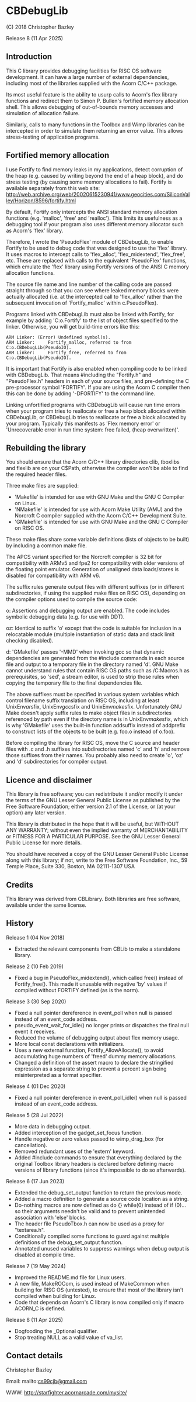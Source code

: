 # CBDebugLib
(C) 2018 Christopher Bazley

Release 8 (11 Apr 2025)

Introduction
------------
  This C library provides debugging facilities for RISC OS software
development. It can have a large number of external dependencies, including
most of the libraries supplied with the Acorn C/C++ package.

  Its most useful feature is the ability to usurp calls to Acorn's flex
library functions and redirect them to Simon P. Bullen's fortified memory
allocation shell. This allows debugging of out-of-bounds memory accesses and
simulation of allocation failure.

  Similarly, calls to many functions in the Toolbox and Wimp libraries can
be intercepted in order to simulate them returning an error value. This
allows stress-testing of application programs.

Fortified memory allocation
---------------------------
  I use Fortify to find memory leaks in my applications, detect corruption
of the heap (e.g. caused by writing beyond the end of a heap block), and do
stress testing (by causing some memory allocations to fail). Fortify is
available separately from this web site:
http://web.archive.org/web/20020615230941/www.geocities.com/SiliconValley/Horizon/8596/fortify.html

  By default, Fortify only intercepts the ANSI standard memory allocation
functions (e.g. 'malloc', 'free' and 'realloc'). This limits its usefulness
as a debugging tool if your program also uses different memory allocator such
as Acorn's 'flex' library.

  Therefore, I wrote the 'PseudoFlex' module of CBDebugLib, to enable Fortify
to be used to debug code that was designed to use the 'flex' library. It uses
macros to intercept calls to 'flex_alloc', 'flex_midextend', 'flex_free',
etc. These are replaced with calls to the equivalent 'PseudoFlex' functions,
which emulate the 'flex' library using Fortify versions of the ANSI C memory
allocation functions.

  The source file name and line number of the calling code are passed
straight through so that you can see where leaked memory blocks were actually
allocated (i.e. at the intercepted call to 'flex_alloc' rather than the
subsequent invocation of 'Fortify_malloc' within c.PseudoFlex).

  Programs linked with CBDebugLib must also be linked with Fortify, for
example by adding 'C:o.Fortify' to the list of object files specified to the
linker. Otherwise, you will get build-time errors like this:
```
ARM Linker: (Error) Undefined symbol(s).
ARM Linker:     Fortify_malloc, referred to from C:o.CBDebugLib(PseudoIO).
ARM Linker:     Fortify_free, referred to from C:o.CBDebugLib(PseudoIO).
```
  It is important that Fortify is also enabled when compiling code to be
linked with CBDebugLib. That means #including the "Fortify.h" and
"PseudoFlex.h" headers in each of your source files, and pre-defining the
C pre-processor symbol 'FORTIFY'. If you are using the Acorn C compiler
then this can be done by adding '-DFORTIFY' to the command line.

  Linking unfortified programs with CBDebugLib will cause run time errors
when your program tries to reallocate or free a heap block allocated within
CBDebugLib, or CBDebugLib tries to reallocate or free a block allocated by
your program. Typically this manifests as 'Flex memory error' or
'Unrecoverable error in run time system: free failed, (heap overwritten)'.

Rebuilding the library
----------------------
  You should ensure that the Acorn C/C++ library directories clib, tboxlibs
and flexlib are on your C$Path, otherwise the compiler won't be able to find
the required header files.

  Three make files are supplied:

- 'Makefile' is intended for use with GNU Make and the GNU C Compiler on Linux.
- 'NMakefile' is intended for use with Acorn Make Utility (AMU) and the
   Norcroft C compiler supplied with the Acorn C/C++ Development Suite.
- 'GMakefile' is intended for use with GNU Make and the GNU C Compiler on RISC OS.

These make files share some variable definitions (lists of objects to be
built) by including a common make file.

  The APCS variant specified for the Norcroft compiler is 32 bit for
compatibility with ARMv5 and fpe2 for compatibility with older versions of
the floating point emulator. Generation of unaligned data loads/stores is
disabled for compatibility with ARM v6.

  The suffix rules generate output files with different suffixes (or in
different subdirectories, if using the supplied make files on RISC OS),
depending on the compiler options used to compile the source code:

o: Assertions and debugging output are enabled. The code includes
   symbolic debugging data (e.g. for use with DDT).

oz: Identical to suffix 'o' except that the code is suitable for inclusion
    in a relocatable module (multiple instantiation of static data and stack
    limit checking disabled).

d: 'GMakefile' passes '-MMD' when invoking gcc so that dynamic dependencies
   are generated from the #include commands in each source file and output
   to a temporary file in the directory named 'd'. GNU Make cannot
   understand rules that contain RISC OS paths such as /C:Macros.h as
   prerequisites, so 'sed', a stream editor, is used to strip those rules
   when copying the temporary file to the final dependencies file.

  The above suffixes must be specified in various system variables which
control filename suffix translation on RISC OS, including at least
UnixEnv$ar$sfix, UnixEnv$gcc$sfix and UnixEnv$make$sfix.
Unfortunately GNU Make doesn't apply suffix rules to make object files in
subdirectories referenced by path even if the directory name is in
UnixEnv$make$sfix, which is why 'GMakefile' uses the built-in function
addsuffix instead of addprefix to construct lists of the objects to be
built (e.g. foo.o instead of o.foo).

  Before compiling the library for RISC OS, move the C source and header
files with .c and .h suffixes into subdirectories named 'c' and 'h' and
remove those suffixes from their names. You probably also need to create
'o', 'oz' and 'd' subdirectories for compiler output.

Licence and disclaimer
----------------------
  This library is free software; you can redistribute it and/or modify it
under the terms of the GNU Lesser General Public License as published by the
Free Software Foundation; either version 2.1 of the License, or (at your
option) any later version.

  This library is distributed in the hope that it will be useful, but
WITHOUT ANY WARRANTY; without even the implied warranty of MERCHANTABILITY or
FITNESS FOR A PARTICULAR PURPOSE.  See the GNU Lesser General Public License
for more details.

  You should have received a copy of the GNU Lesser General Public License
along with this library; if not, write to the Free Software Foundation,
Inc., 59 Temple Place, Suite 330, Boston, MA  02111-1307  USA

Credits
-------
  This library was derived from CBLibrary. Both libraries are free software,
available under the same license.

History
-------
Release 1 (04 Nov 2018)
- Extracted the relevant components from CBLib to make a standalone library.

Release 2 (10 Feb 2019)
- Fixed a bug in PseudoFlex_midextend(), which called free() instead of
  Fortify_free(). This made it unusable with negative 'by' values if
  compiled without FORTIFY defined (as is the norm).

Release 3 (30 Sep 2020)
- Fixed a null pointer dereference in event_poll when null is passed instead
  of an event_code address.
- pseudo_event_wait_for_idle() no longer prints or dispatches the final null
  event it receives.
- Reduced the volume of debugging output about flex memory usage.
- More local const declarations with initializers.
- Uses a new external function, Fortify_AllowAllocate(), to avoid
  accumulating huge numbers of 'freed' dummy memory allocations.
- Changed a definition of the assert macro to declare the
  stringified expression as a separate string to prevent a
  percent sign being misinterpreted as a format specifier.

Release 4 (01 Dec 2020)
- Fixed a null pointer dereference in event_poll_idle() when null is passed
  instead of an event_code address.

Release 5 (28 Jul 2022)
- More data in debugging output.
- Added interception of the gadget_set_focus function.
- Handle negative or zero values passed to wimp_drag_box (for cancellation).
- Removed redundant uses of the 'extern' keyword.
- Added #include commands to ensure that everything declared by the original
  Toolbox library headers is declared before defining macro versions of
  library functions (since it's impossible to do so afterwards).

Release 6 (17 Jun 2023)
- Extended the debug_set_output function to return the previous mode.
- Added a macro definition to generate a source code location as a string.
- Do-nothing macros are now defined as do {} while(0) instead of if (0)...
  so their arguments needn't be valid and to prevent unintended association
  with 'else' blocks.
- The header file PseudoTbox.h can now be used as a proxy for "textarea.h".
- Conditionally compiled some functions to guard against multiple
  definitions of the debug_set_output function.
- Annotated unused variables to suppress warnings when debug output is
  disabled at compile time.

Release 7 (19 May 2024)
- Improved the README.md file for Linux users.
- A new file, MakeROCom, is used instead of MakeCommon when building for
  RISC OS (untested), to ensure that most of the library isn't compiled
  when building for Linux.
- Code that depends on Acorn's C library is now compiled only if macro
  ACORN_C is defined.

Release 8 (11 Apr 2025)
- Dogfooding the _Optional qualifier.
- Stop treating NULL as a valid value of va_list.

Contact details
---------------
Christopher Bazley

Email: mailto:cs99cjb@gmail.com

WWW:   http://starfighter.acornarcade.com/mysite/
